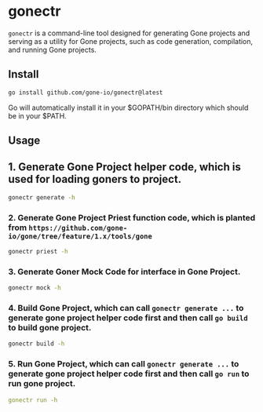 # gonectr

`gonectr` is a command-line tool designed for generating Gone projects and serving as a utility for Gone projects, such as code generation, compilation, and running Gone projects.

## Install

```bash
go install github.com/gone-io/gonectr@latest
```

Go will automatically install it in your $GOPATH/bin directory which should be in your $PATH.

## Usage

## 1. Generate Gone Project helper code, which is used for loading goners to project.

```bash
gonectr generate -h
```

### 2. Generate Gone Project Priest function code, which is planted from `https://github.com/gone-io/gone/tree/feature/1.x/tools/gone`

```bash
gonectr priest -h 
```

### 3. Generate Goner Mock Code for interface in Gone Project.

```bash
gonectr mock -h
```

### 4. Build Gone Project, which can call `gonectr generate ...` to generate gone project helper code first and then call `go build` to build gone project.
```bash
gonectr build -h
```

### 5. Run Gone Project, which can call `gonectr generate ...` to generate gone project helper code first and then call `go run` to run gone project.
```yaml
gonectr run -h
```
